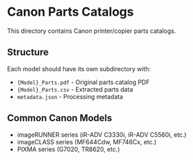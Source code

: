 # Canon Parts Catalogs

This directory contains Canon printer/copier parts catalogs.

## Structure
Each model should have its own subdirectory with:
- `{Model}_Parts.pdf` - Original parts catalog PDF
- `{Model}_Parts.csv` - Extracted parts data
- `metadata.json` - Processing metadata

## Common Canon Models
- imageRUNNER series (iR-ADV C3330i, iR-ADV C5560i, etc.)
- imageCLASS series (MF644Cdw, MF746Cx, etc.)
- PIXMA series (G7020, TR8620, etc.)